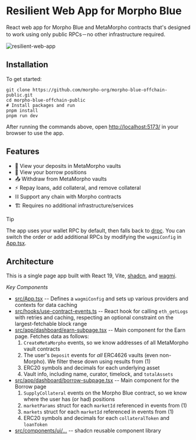 # Resilient Web App for Morpho Blue

React web app for Morpho Blue and MetaMorpho contracts that's designed to work using only public RPCs－no other infrastructure required.

![resilient-web-app](https://github.com/user-attachments/assets/126d847c-4f8b-47a9-aa4b-7cfc9b7262b1)

## Installation

To get started:

```shell
git clone https://github.com/morpho-org/morpho-blue-offchain-public.git
cd morpho-blue-offchain-public
# Install packages and run
pnpm install
pnpm run dev
```

After running the commands above, open [http://localhost:5173/](http://localhost:5173/) in your browser to use the app.

## Features

- 🦋 View your deposits in MetaMorpho vaults
- 🌌 View your borrow positions
- 📤 Withdraw from MetaMorpho vaults
- ⚡️ Repay loans, add collateral, and remove collateral
- ⛓️ Support any chain with Morpho contracts
- 🏗️ Requires no additional infrastructure/services

> [!TIP]
> The app uses your wallet RPC by default, then falls back to [drpc](https://drpc.org). You can switch the order or add additional RPCs by modifying the `wagmiConfig` in [App.tsx](/src/App.tsx#L25).

## Architecture

This is a single page app built with React 19, Vite, [shadcn](https://ui.shadcn.com), and [wagmi](https://wagmi.sh).

_Key Components_

- [src/App.tsx](/src/App.tsx) -- Defines a `wagmiConfig` and sets up various providers and contexts for data caching
- [src/hooks/use-contract-events.ts](/src/hooks/use-contract-events.ts) -- React hook for calling `eth_getLogs` with retries and caching, respecting an optional constraint on the largest-fetchable block range
- [src/app/dashboard/earn-subpage.tsx](/src/app/dashboard/earn-subpage.tsx) -- Main component for the Earn page. Fetches data as follows:
  1. `CreateMetaMorpho` events, so we know addresses of all MetaMorpho vault contracts
  2. The user's `Deposit` events for _all_ ERC4626 vaults (even non-Morpho). We filter these down using results from (1)
  3. ERC20 symbols and decimals for each underlying asset
  4. Vault info, including name, curator, timelock, and `totalAssets`
- [src/app/dashboard/borrow-subpage.tsx](/src/app/dashboard/earn-subpage.tsx) -- Main component for the Borrow page
  1. `SupplyCollateral` events on the Morpho Blue contract, so we know where the user has (or had) positions
  2. `marketParams` struct for each `marketId` referenced in events from (1)
  3. `markets` struct for each `marketId` referenced in events from (1)
  4. ERC20 symbols and decimals for each `collateralToken` and `loanToken`
- [src/components/ui/...](/src/components/ui/) -- shadcn reusable component library
